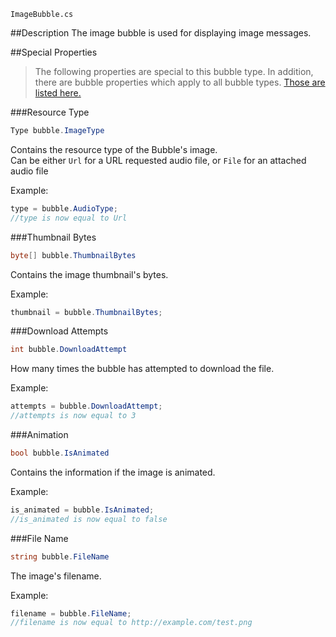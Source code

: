 ```
ImageBubble.cs
```

##Description
The image bubble is used for displaying image messages.  

##Special Properties
> The following properties are special to this bubble type. In addition, there are bubble properties which apply to all bubble types. [Those are listed here.](//github.com/Disa-im/DisaOpenSource/wiki/Bubble-Properties)

###Resource Type
```c#
Type bubble.ImageType
```
Contains the resource type of the Bubble's image.  
Can be either `Url` for a URL requested audio file, or `File` for an attached audio file

Example:
```c#
type = bubble.AudioType;
//type is now equal to Url
```

###Thumbnail Bytes
```c#
byte[] bubble.ThumbnailBytes
```
Contains the image thumbnail's bytes.

Example:
```c#
thumbnail = bubble.ThumbnailBytes;
```

###Download Attempts
```c#
int bubble.DownloadAttempt
```
How many times the bubble has attempted to download the file. 

Example:
```c#
attempts = bubble.DownloadAttempt;
//attempts is now equal to 3
```

###Animation
```c#
bool bubble.IsAnimated
```
Contains the information if the image is animated.

Example:
```c#
is_animated = bubble.IsAnimated;
//is_animated is now equal to false
```

###File Name
```c#
string bubble.FileName
```
The image's filename.

Example:
```c#
filename = bubble.FileName;
//filename is now equal to http://example.com/test.png
```